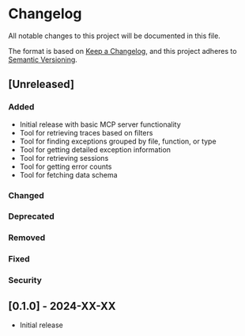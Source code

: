 # Changelog

All notable changes to this project will be documented in this file.

The format is based on [Keep a Changelog](https://keepachangelog.com/en/1.0.0/),
and this project adheres to [Semantic Versioning](https://semver.org/spec/v2.0.0.html).

## [Unreleased]

### Added
- Initial release with basic MCP server functionality
- Tool for retrieving traces based on filters
- Tool for finding exceptions grouped by file, function, or type
- Tool for getting detailed exception information
- Tool for retrieving sessions
- Tool for getting error counts
- Tool for fetching data schema

### Changed

### Deprecated

### Removed

### Fixed

### Security

## [0.1.0] - 2024-XX-XX
- Initial release 